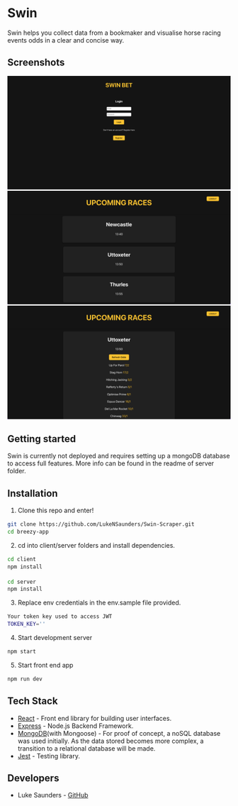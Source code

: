# Swin

Swin helps you collect data from a bookmaker and visualise horse racing events odds in a clear and concise way.

## Screenshots
<p align="center">
  <img src="client/src/assets/login.png" width = 800/>
  <img src="client/src/assets/races.png" width = 800/> 
  <img src="client/src/assets/odds.png" width = 800/>
</p>

## Getting started

Swin is currently not deployed and requires setting up a mongoDB database to access full features. More info can be found in the readme of server folder.

## Installation

1. Clone this repo and enter!

```bash
git clone https://github.com/LukeNSaunders/Swin-Scraper.git
cd breezy-app
```

2. cd into client/server folders and install dependencies.

```bash
cd client
npm install

cd server
npm install
```

3. Replace env credentials in the env.sample file provided.

```bash
Your token key used to access JWT
TOKEN_KEY=''
```

4. Start development server

```bash
npm start
```

5. Start front end app

```bash
npm run dev
```

## Tech Stack

- [React](https://github.com/facebook/react) - Front end library for building user interfaces.
- [Express](https://github.com/auth0/nextjs-auth0) - Node.js Backend Framework.
- [MongoDB](https://github.com/mongodb)(with Mongoose) - For proof of concept, a noSQL database was used initially. As the data stored becomes more complex, a transition to a relational database will be made.
- [Jest](https://github.com/facebook/jest) - Testing library.

## Developers

- Luke Saunders - [GitHub](https://github.com/LukeNSaunders)
